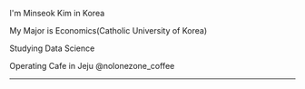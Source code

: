 I'm Minseok Kim in Korea

My Major is Economics(Catholic University of Korea)

Studying Data Science

Operating Cafe in Jeju @nolonezone_coffee

--------------------




